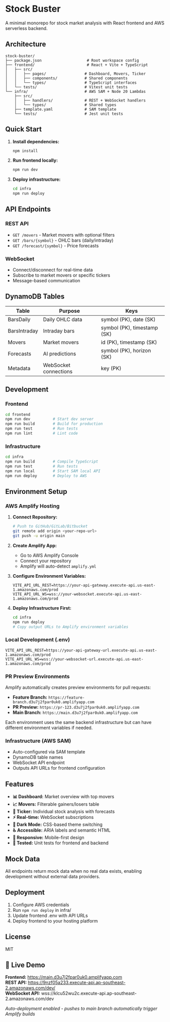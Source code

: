 # Stock Buster

A minimal monorepo for stock market analysis with React frontend and AWS serverless backend.

## Architecture

```
stock-buster/
├── package.json                    # Root workspace config
├── frontend/                       # React + Vite + TypeScript
│   ├── src/
│   │   ├── pages/                 # Dashboard, Movers, Ticker
│   │   ├── components/            # Shared components
│   │   └── types/                 # TypeScript interfaces
│   └── tests/                     # Vitest unit tests
└── infra/                         # AWS SAM + Node 20 Lambdas
    ├── src/
    │   ├── handlers/              # REST + WebSocket handlers
    │   └── types/                 # Shared types
    ├── template.yaml              # SAM template
    └── tests/                     # Jest unit tests
```

## Quick Start

1. **Install dependencies:**
   ```bash
   npm install
   ```

2. **Run frontend locally:**
   ```bash
   npm run dev
   ```

3. **Deploy infrastructure:**
   ```bash
   cd infra
   npm run deploy
   ```

## API Endpoints

### REST API
- `GET /movers` - Market movers with optional filters
- `GET /bars/{symbol}` - OHLC bars (daily/intraday)  
- `GET /forecast/{symbol}` - Price forecasts

### WebSocket
- Connect/disconnect for real-time data
- Subscribe to market movers or specific tickers
- Message-based communication

## DynamoDB Tables

| Table | Purpose | Keys |
|-------|---------|------|
| BarsDaily | Daily OHLC data | symbol (PK), date (SK) |
| BarsIntraday | Intraday bars | symbol (PK), timestamp (SK) |
| Movers | Market movers | id (PK), timestamp (SK) |
| Forecasts | AI predictions | symbol (PK), horizon (SK) |
| Metadata | WebSocket connections | key (PK) |

## Development

### Frontend
```bash
cd frontend
npm run dev          # Start dev server
npm run build        # Build for production  
npm run test         # Run tests
npm run lint         # Lint code
```

### Infrastructure
```bash
cd infra
npm run build        # Compile TypeScript
npm run test         # Run tests
npm run local        # Start SAM local API
npm run deploy       # Deploy to AWS
```

## Environment Setup

### AWS Amplify Hosting

1. **Connect Repository:**
   ```bash
   # Push to GitHub/GitLab/Bitbucket
   git remote add origin <your-repo-url>
   git push -u origin main
   ```

2. **Create Amplify App:**
   - Go to AWS Amplify Console
   - Connect your repository
   - Amplify will auto-detect `amplify.yml`

3. **Configure Environment Variables:**
   ```
   VITE_API_URL_REST=https://your-api-gateway.execute-api.us-east-1.amazonaws.com/prod
   VITE_API_URL_WS=wss://your-websocket.execute-api.us-east-1.amazonaws.com/prod
   ```

4. **Deploy Infrastructure First:**
   ```bash
   cd infra
   npm run deploy
   # Copy output URLs to Amplify environment variables
   ```

### Local Development (.env)
```
VITE_API_URL_REST=https://your-api-gateway-url.execute-api.us-east-1.amazonaws.com/prod
VITE_API_URL_WS=wss://your-websocket-url.execute-api.us-east-1.amazonaws.com/prod
```

### PR Preview Environments

Amplify automatically creates preview environments for pull requests:

- **Feature Branch:** `https://feature-branch.d3u7j2fpar0uk0.amplifyapp.com`
- **PR Preview:** `https://pr-123.d3u7j2fpar0uk0.amplifyapp.com`
- **Main Branch:** `https://main.d3u7j2fpar0uk0.amplifyapp.com`

Each environment uses the same backend infrastructure but can have different environment variables if needed.

### Infrastructure (AWS SAM)
- Auto-configured via SAM template
- DynamoDB table names
- WebSocket API endpoint
- Outputs API URLs for frontend configuration

## Features

- **📊 Dashboard:** Market overview with top movers
- **📈 Movers:** Filterable gainers/losers table
- **🎯 Ticker:** Individual stock analysis with forecasts
- **⚡ Real-time:** WebSocket subscriptions
- **🌙 Dark Mode:** CSS-based theme switching
- **♿ Accessible:** ARIA labels and semantic HTML
- **📱 Responsive:** Mobile-first design
- **🧪 Tested:** Unit tests for frontend and backend

## Mock Data

All endpoints return mock data when no real data exists, enabling development without external data providers.

## Deployment

1. Configure AWS credentials
2. Run `npm run deploy` in infra/
3. Update frontend .env with API URLs
4. Deploy frontend to your hosting platform

## License

MIT

## 🚀 Live Demo

**Frontend:** https://main.d3u7j2fpar0uk0.amplifyapp.com  
**REST API:** https://9nzf05a233.execute-api.ap-southeast-2.amazonaws.com/dev/  
**WebSocket API:** wss://klcu52wu2c.execute-api.ap-southeast-2.amazonaws.com/dev

*Auto-deployment enabled - pushes to main branch automatically trigger Amplify builds*